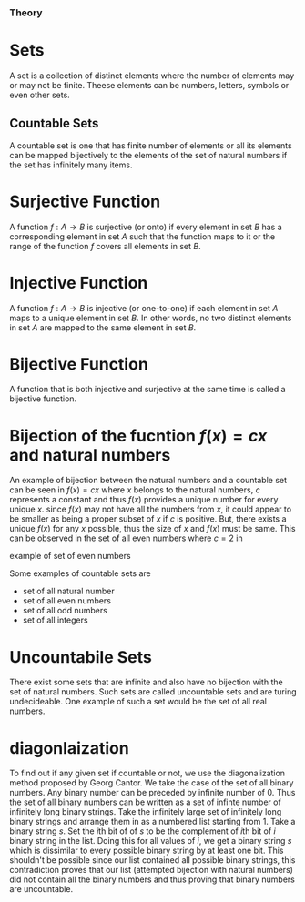 ### Theory

# Sets

A set is a collection of distinct elements where the number of elements may or may not be finite. Theese elements can be numbers, letters, symbols or even other sets. 

## Countable Sets

A countable set is one that has finite number of elements or all its elements can be mapped bijectively to the elements of the set of natural numbers if the set has infinitely many items.

# Surjective Function

A function $f:A\rightarrow B$ is surjective (or onto) if every element in set $B$ has a corresponding element in set $A$ such that the function maps to it or the range of the function $f$ covers all elements in set $B$.

# Injective Function

A function $f:A\rightarrow B$ is injective (or one-to-one) if each element in set $A$ maps to a unique element in set $B$. In other words, no two distinct elements in set $A$ are mapped to the same element in set $B$.

# Bijective Function

A function that is both injective and surjective at the same time is called a bijective function.

# Bijection of the fucntion $f(x)=cx$ and natural numbers
An example of bijection between the natural numbers and a countable set can be seen in $f(x)=cx$ where $x$ belongs to the natural numbers, $c$ represents a constant and thus $f(x)$ provides a unique number for every unique $x$. since $f(x)$ may not have all the numbers from $x$, it could appear to be smaller as being a proper subset of $x$ if $c$ is positive. But, there exists a unique $f(x)$ for any $x$ possible, thus the size of $x$ and $f(x)$ must be same. This can be observed in the set of all even numbers where $c=2$ in 

example of set of even numbers

Some examples of countable sets are
- set of all natural number
- set of all even numbers
- set of all odd numbers
- set of all integers

# Uncountabile Sets

There exist some sets that are infinite and also have no bijection with the set of natural numbers. Such sets are called uncountable sets and are turing undecideable. One example of such a set would be the set of all real numbers.

# diagonlaization

To find out if any given set if countable or not, we use the diagonalization method proposed by Georg Cantor. We take the case of the set of all binary numbers. Any binary number can be preceded by infinite number of $0$. Thus the set of all binary numbers can be written as a set of infinte number of infinitely long binary strings. Take the infinitely large set of infinitely long binary strings and arrange them in as a numbered list starting from $1$. Take a binary string $s$. Set the $i$th bit of of $s$ to be the complement of $i$th bit of $i$ binary string in the list. Doing this for all values of $i$, we get a binary string $s$ which is dissimilar to every possible binary string by at least one bit. This shouldn't be possible since our list contained all possible binary strings, this contradiction proves that our list (attempted bijection with natural numbers) did not contain all the binary numbers and thus proving that binary numbers are uncountable.